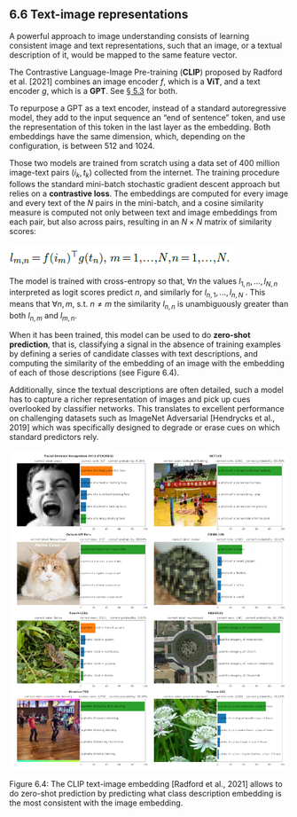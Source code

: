 ## 6.6    Text-image representations

A powerful approach to image understanding consists of learning consistent image and text representations, such that an image, or a textual description of it, would be mapped to the same feature vector.

The Contrastive Language-Image Pre-training (**CLIP**) proposed by Radford et al. [2021] combines an image encoder $f$, which is a **ViT**, and a text encoder $g$, which is a **GPT**. See [§ 5.3](5_3_Attention_models.md) for both.

To repurpose a GPT as a text encoder, instead of a standard autoregressive model, they add to the input sequence an “end of sentence” token, and use the representation of this token in the last layer as the embedding. Both embeddings have the same dimension, which, depending on the configuration, is between 512 and 1024.

Those two models are trained from scratch using a data set of 400 million image-text pairs ($i_k,t_k$) collected from the internet. The training procedure follows the standard mini-batch stochastic gradient descent approach but relies on a **contrastive loss**. The embeddings are computed for every image and every text of the $N$ pairs in the mini-batch, and a cosine similarity measure is computed not only between text and image embeddings from each pair, but also across pairs, resulting in an $N×N$ matrix of similarity scores:

![image-20230618173253687](media1/image-20230618173253687.png)

The model is trained with cross-entropy so that, $∀n$ the values $l_{1,n},...,l_{N,n}$ interpreted as logit scores predict $n$, and similarly for $l_{n,1},...,l_{n,N}$ . This means that $∀n,m$, s.t. $n\ne{m}$ the similarity $l_{n,n}$ is unambiguously greater than both $l_{n,m}$ and $l_{m,n}$.

When it has been trained, this model can be used to do **zero-shot prediction**, that is, classifying a signal in the absence of training examples by defining a series of candidate classes with text descriptions, and computing the similarity of the embedding of an image with the embedding of each of those descriptions (see Figure 6.4).

Additionally, since the textual descriptions are often detailed, such a model has to capture a richer representation of images and pick up cues overlooked by classifier networks. This translates to excellent performance on challenging datasets such as ImageNet Adversarial [Hendrycks et al., 2019] which was specifically designed to degrade or erase cues on which standard predictors rely.

![image-20230618173751693](media1/image-20230618173751693.png)

Figure 6.4: The CLIP text-image embedding [Radford et al., 2021] allows to do zero-shot prediction by predicting what class description embedding is the most consistent with the image embedding.
